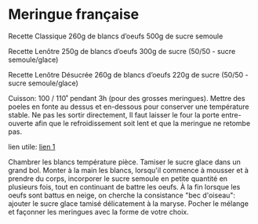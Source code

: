 # Meringue française 
Recette Classique
260g de blancs d’oeufs 
500g de sucre semoule

Recette Lenôtre
250g de blancs d’oeufs 
300g de sucre (50/50 - sucre semoule/glace)

Recette Lenôtre Désucrée
260g de blancs d’oeufs 
220g de sucre (50/50 - sucre semoule/glace)

Cuisson: 100 / 110˚ pendant 3h (pour des grosses meringues). 
Mettre des poeles en fonte au dessus et en-dessous pour conserver une température stable.
Ne pas les sortir directement, Il faut laisser le four la porte entre-ouverte afin que le refroidissement soit lent et que la meringue ne retombe pas.


lien utile: [lien 1](https://www.mercotte.fr/2005/06/04/ma-specialite-les-meringues/)

Chambrer les blancs température pièce. Tamiser le sucre glace dans un grand bol. Monter à la main les blancs, lorsqu'il commence à mousser et à prendre du corps, incorporer le sucre semoule en petite quantité en plusieurs fois, tout en continuant de battre les oeufs. À la fin lorsque les oeufs sont battus en neige, on cherche la consistance "bec d'oiseau": ajouter le sucre glace tamisé délicatement à la maryse. Pocher le mélange et façonner les meringues avec la forme de votre choix.

